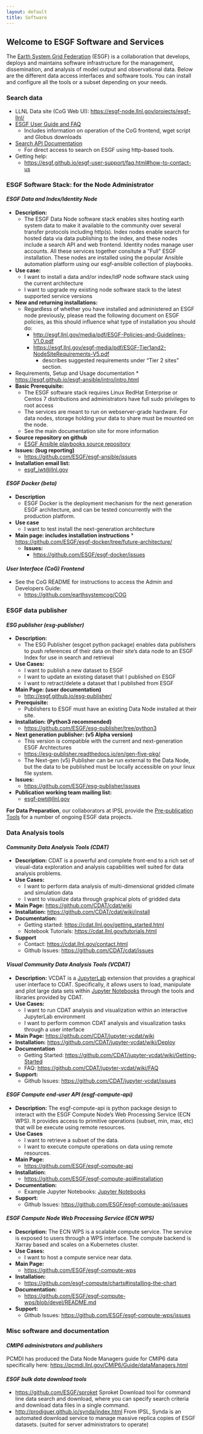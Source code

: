 ```yaml
---
layout: default
title: Software
---
```


## Welcome to ESGF Software and Services

The [Earth System Grid Federation](http://esgf.llnl.gov/) (ESGF) is a collaboration that develops, deploys and maintains software infrastructure for the management, dissemination, and analysis of model output and observational data. Below are the different data access interfaces and software tools. You can install and configure all the tools or a subset depending on your needs. 

### Search data
* LLNL Data site (CoG Web UI): <https://esgf-node.llnl.gov/projects/esgf-llnl/>
* [ESGF User Guide and FAQ](https://esgf.github.io/esgf-user-support)
    * Includes information on operation of the CoG frontend, wget script and Globus downloads
* [Search API Documentation](https://esgf.github.io/esg-search)
    * For direct access to search on ESGF using http-based tools.
* Getting help:
    * <https://esgf.github.io/esgf-user-support/faq.html#how-to-contact-us>

### ESGF Software Stack: for the Node Administrator
#### *ESGF Data and Index/Identity Node*
* **Description:**
    * The ESGF Data Node software stack enables sites hosting earth system data to make it available to the community over several transfer protocols including http(s).  Index nodes enable search for hosted data via data publishing to the index, and these nodes include a search API and web frontend.  Identity nodes manage user accounts.  All these services together consitute a "Full" ESGF installation.  These nodes are installed using the popular Ansible automation platform using our esgf-ansible collection of playbooks.
* **Use case:**
    * I want to install a data and/or index/IdP node software stack using the current architecture
    * I want to upgrade my existing node software stack to the latest supported service versions
* **New and returning installations:**
    * Regardless of whether you have installed and administered an ESGF node previously, please read the following document on ESGF policies, as this should influence what type of installation you should do:
        * <http://esgf.llnl.gov/media/pdf/ESGF-Policies-and-Guidelines-V1.0.pdf>
        * <https://esgf.llnl.gov/esgf-media/pdf/ESGF-Tier1and2-NodeSiteRequirements-V5.pdf>
            * describes suggested requirements under “Tier 2 sites” section.
* Requirements, Setup and Usage documentation
        * <https://esgf.github.io/esgf-ansible/intro/intro.html>
* **Basic Prerequisite:**
    * The ESGF software stack requires Linux RedHat Enterprise or Centos 7 distributions and administrators have full sudo privileges to root access
    * The services are meant to run on webserver-grade hardware.  For data nodes, storage holding your data to share must be mounted on the node.
    * See the main documentation site for more information
* **Source repository on github**
    * [ESGF Ansible playbooks source repository](https://github.com/ESGF/esgf-ansible)
* **Issues: (bug reporting)**
    * <https://github.com/ESGF/esgf-ansible/issues>
* **Installation email list:**
    * <esgf_iwt@llnl.gov>

#### *ESGF Docker (beta)*
* **Description**
    * ESGF Docker is the deployment mechanism for the next generation ESGF architecture, and can be tested concurrently with the production platform.
* **Use case**
    * I want to test install the next-generation architecture 
* **Main page: includes installation instructions**
        * <https://github.com/ESGF/esgf-docker/tree/future-architecture/>
     * **Issues:**
        * <https://github.com/ESGF/esgf-docker/issues>

#### *User Interface (CoG) Frontend*
* See the CoG README for instructions to access the Admin and Developers Guide:
   * https://github.com/earthsystemcog/COG

### ESGF data publisher
#### *ESG publisher (esg-publisher)*

* **Description:**
    * The ESG Publisher (esgcet python package) enables data publishers to push references of their data on their site’s data node to an ESGF Index for use in search and retrieval
* **Use Cases:**
    * I want to publish a new dataset to ESGF
    * I want to update an existing dataset that I published on ESGF
    * I want to retract/delete a dataset that I published from ESGF 
* **Main Page: (user documentation)**
    * <http://esgf.github.io/esg-publisher/>
* **Prerequisite:**
    * Publishers to ESGF must have an existing Data Node installed at their site.  
* **Installation: (Python3 recommended)**
    * <https://github.com/ESGF/esg-publisher/tree/python3> 
* **Next generation publisher: (v5 Alpha version)**
    * This version is compatible with the current and next-generation ESGF Archtectures 
    * <https://esg-publisher.readthedocs.io/en/gen-five-pkg/>
    * The Next-gen (v5) Publisher can be run external to the Data Node, but the data to be published must be locally accessible on your linux file system.
* **Issues:**
    * <https://github.com/ESGF/esg-publisher/issues>
* **Publication working team mailing list:**
    * <esgf-pwt@llnl.gov>

**For Data Preparation**, our collaborators at IPSL provide the [Pre-publication Tools](https://esgf.github.io/esgf-prepare) for a number of ongoing ESGF data projects.  

### Data Analysis tools
#### *Community Data Analysis Tools (CDAT)*
* **Description:** CDAT is a powerful and complete front-end to a rich set of visual-data exploration and analysis capabilities well suited for data analysis problems.
* **Use Cases:**
    * I want to perform data analysis of multi-dimensional gridded climate and simulation data
    * I want to visualize data through graphical plots of gridded data
* **Main Page:** <https://github.com/CDAT/cdat/wiki>
* **Installation:** <https://github.com/CDAT/cdat/wiki/install>
* **Documentation:**
    * Getting started: <https://cdat.llnl.gov/getting_started.html> 
    * Notebook Tutorials: <https://cdat.llnl.gov/tutorials.html> 
* **Support**
    * Contact: <https://cdat.llnl.gov/contact.html> 
    * Github Issues: <https://github.com/CDAT/cdat/issues>

#### *Visual Community Data Analysis Tools (VCDAT)*
* **Description:** VCDAT is a [JupyterLab](https://jupyterlab.readthedocs.io/en/stable/) extension that provides a graphical user interface to CDAT. Specifically, it allows users to load, manipulate and plot large data sets within [Jupyter Notebooks](https://jupyter.org/) through the tools and libraries provided by CDAT. 
* **Use Cases:**
    * I want to run CDAT analysis and visualization within an interactive JupyterLab environment
    * I want to perform common CDAT analysis and visualization tasks through a user interface
* **Main Page:** <https://github.com/CDAT/jupyter-vcdat/wiki>
* **Installation:** <https://github.com/CDAT/jupyter-vcdat/wiki/Deploy>
* **Documentation**
    * Getting Started: <https://github.com/CDAT/jupyter-vcdat/wiki/Getting-Started>
    * FAQ: <https://github.com/CDAT/jupyter-vcdat/wiki/FAQ>
* **Support:**
    * Github Issues: <https://github.com/CDAT/jupyter-vcdat/issues> 

#### *ESGF Compute end-user API (esgf-compute-api)*
* **Description:** The esgf-compute-api is python package design to interact with the ESGF Compute Node’s Web Processing Service (ECN WPS). It provides access to primitive operations (subset, min, max, etc) that will be execute using remote resources.
* **Use Cases**
    * I want to retrieve a subset of the data.
    * I want to execute compute operations on data using remote resources.
* **Main Page:**
    * <https://github.com/ESGF/esgf-compute-api> 
* **Installation:** 
    * <https://github.com/ESGF/esgf-compute-api#installation>
* **Documentation:** 
    * Example Jupyter Notebooks: [Jupyter Notebooks](https://github.com/ESGF/esgf-compute-api/tree/devel/examples)
* **Support:**
    * Github Issues: <https://github.com/ESGF/esgf-compute-api/issues>

#### *ESGF Compute Node Web Processing Service (ECN WPS)*
* **Description:** The ECN WPS is a scalable compute service. The service is exposed to users through a WPS interface. The compute backend is Xarray based and scales on a Kubernetes cluster.
* **Use Cases:**
    * I want to host a compute service near data.
* **Main Page:** 
    * <https://github.com/ESGF/esgf-compute-wps> 
* **Installation:** 
    * <https://github.com/esgf-compute/charts#installing-the-chart> 
* **Documentation:** 
    * <https://github.com/ESGF/esgf-compute-wps/blob/devel/README.md> 
* **Support:**
    * Github Issues: <https://github.com/ESGF/esgf-compute-wps/issues>

### Misc software and documentation
#### *CMIP6 administrators and publishers*
PCMDI has produced the Data Node Managers guide for CMIP6 data specifically here: <https://pcmdi.llnl.gov/CMIP6/Guide/dataManagers.html> 

#### *ESGF bulk data download tools*
* <https://github.com/ESGF/sproket>  Sproket Download tool for command line data search and download, where you can specify search criteria and download data files in a single command.
* <http://prodiguer.github.io/synda/index.html> From IPSL, Synda is an automated download service to manage massive replica copies of ESGF datasets. (suited for server administrators to operate) 
